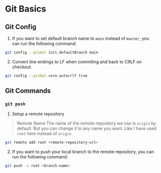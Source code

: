 # Git Basics

## Git Config

1. If you want to set default branch name to `main` instead of `master`, you can run the following command:

```bash
git config --global init.defaultBranch main
```

2. Convert line endings to LF when commiting and back to CRLF on checkout.

```bash
git config --global core.autocrlf true
```

## Git Commands

### `git push`

1. Setup a remote repository

> Remote Name The name of the remote repository we use is `origin` by default. But you can change it to any name you want. Like I have used `root` here instead of `origin`.

```bash
git remote add root <remote-repository-url>
```

2. If you want to push your local branch to the remote repository, you can run the following command:

```bash
git push -u root <branch-name>
```
